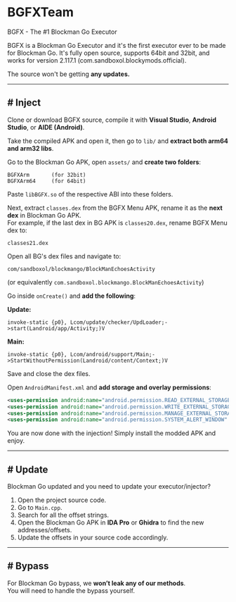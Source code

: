 # BGFXTeam  
BGFX - The #1 Blockman Go Executor  

BGFX is a Blockman Go Executor and it's the first executor ever to be made for Blockman Go. It's fully open source, supports 64bit and 32bit, and works for version 2.117.1 (com.sandboxol.blockymods.official).  

The source won't be getting **any updates.**

---

## # Inject

Clone or download BGFX source, compile it with **Visual Studio**, **Android Studio**, or **AIDE (Android)**.  

Take the compiled APK and open it, then go to `lib/` and **extract both arm64 and arm32 libs**.  

Go to the Blockman Go APK, open `assets/` and **create two folders**:  

```text
BGFXArm       (for 32bit)
BGFXArm64     (for 64bit)
```

Paste `libBGFX.so` of the respective ABI into these folders.  

Next, extract `classes.dex` from the BGFX Menu APK, rename it as the **next dex** in Blockman Go APK.  
For example, if the last dex in BG APK is `classes20.dex`, rename BGFX Menu dex to:  

```text
classes21.dex
```

Open all BG's dex files and navigate to:  

```text
com/sandboxol/blockmango/BlockManEchoesActivity
```
(or equivalently `com.sandboxol.blockmango.BlockManEchoesActivity`)  

Go inside `onCreate()` and **add the following**:

**Update:**
```smali
invoke-static {p0}, Lcom/update/checker/UpdLoader;->start(Landroid/app/Activity;)V
```

**Main:**
```smali
invoke-static {p0}, Lcom/android/support/Main;->StartWithoutPermission(Landroid/content/Context;)V
```

Save and close the dex files.  

Open `AndroidManifest.xml` and **add storage and overlay permissions**:  

```xml
<uses-permission android:name="android.permission.READ_EXTERNAL_STORAGE" />
<uses-permission android:name="android.permission.WRITE_EXTERNAL_STORAGE" />
<uses-permission android:name="android.permission.MANAGE_EXTERNAL_STORAGE" />
<uses-permission android:name="android.permission.SYSTEM_ALERT_WINDOW" />
```

You are now done with the injection! Simply install the modded APK and enjoy.  

---

## # Update

Blockman Go updated and you need to update your executor/injector?  

1. Open the project source code.  
2. Go to `Main.cpp`.  
3. Search for all the offset strings.  
4. Open the Blockman Go APK in **IDA Pro** or **Ghidra** to find the new addresses/offsets.  
5. Update the offsets in your source code accordingly.  

---

## # Bypass

For Blockman Go bypass, we **won’t leak any of our methods**.  
You will need to handle the bypass yourself.
